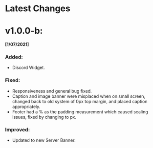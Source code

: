 Latest Changes
====
# v1.0.0-b: 
**[1/07/2021]**

### **Added**:
* Discord Widget.

### **Fixed**:
* Responsiveness and general bug fixed.
* Caption and image banner were misplaced when on small screen, changed back to old system of 0px top margin, and placed caption appropriately.
* Footer had a % as the padding measurement which caused scaling issues, fixed by changing to px.

### **Improved**:
* Updated to new Server Banner.
